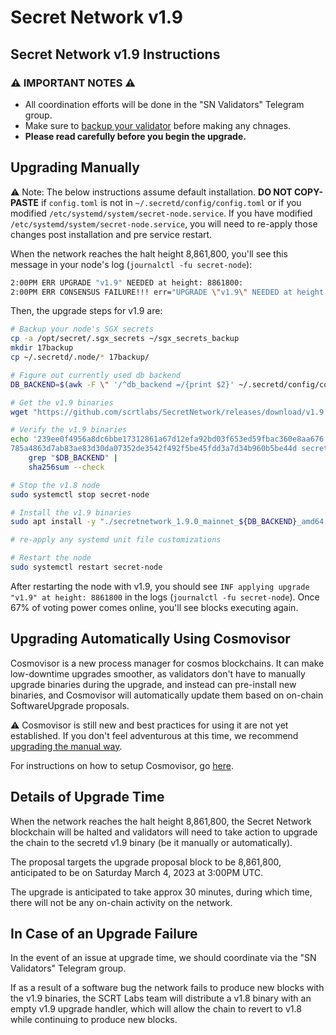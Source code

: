 # Secret Network v1.9

## Secret Network v1.9 Instructions <a href="#secret-network-v1-9-upgrade-instructions" id="secret-network-v1-9-upgrade-instructions"></a>

### ⚠️ IMPORTANT NOTES ⚠️ <a href="#important-notes" id="important-notes"></a>

- All coordination efforts will be done in the "SN Validators" Telegram group.
- Make sure to [backup your validator](../node-runners/best-practices/validator-backup.md) before making any chnages.
- **Please read carefully before you begin the upgrade.**

## Upgrading Manually <a href="#upgrading-manually" id="upgrading-manually"></a>

:warning: Note: The below instructions assume default installation. **DO NOT COPY-PASTE** if `config.toml` is not in `~/.secretd/config/config.toml` or if you modified `/etc/systemd/system/secret-node.service`. If you have modified `/etc/systemd/system/secret-node.service`, you will need to re-apply those changes post installation and pre service restart.

When the network reaches the halt height 8,861,800, you'll see this message in your node's log (`journalctl -fu secret-node`):

```bash
2:00PM ERR UPGRADE "v1.9" NEEDED at height: 8861800:
2:00PM ERR CONSENSUS FAILURE!!! err="UPGRADE \"v1.9\" NEEDED at height: 8861800
```

Then, the upgrade steps for v1.9 are:

```bash
# Backup your node's SGX secrets
cp -a /opt/secret/.sgx_secrets ~/sgx_secrets_backup
mkdir 17backup
cp ~/.secretd/.node/* 17backup/

# Figure out currently used db backend
DB_BACKEND=$(awk -F \" '/^db_backend =/{print $2}' ~/.secretd/config/config.toml)

# Get the v1.9 binaries
wget "https://github.com/scrtlabs/SecretNetwork/releases/download/v1.9.0/secretnetwork_1.9.0_mainnet_${DB_BACKEND}_amd64.deb"

# Verify the v1.9 binaries
echo '239ee0f4956a8dc6bbe17312861a67d12efa92bd03f653ed59fbac360e8aa676 secretnetwork_1.9.0_mainnet_goleveldb_amd64.deb
785a4863d7ab83ae83d30da07352de3542f492f5be45fdd3a7d34b960b5be44d secretnetwork_1.9.0_mainnet_rocksdb_amd64.deb' |
    grep "$DB_BACKEND" |
    sha256sum --check

# Stop the v1.8 node
sudo systemctl stop secret-node

# Install the v1.9 binaries
sudo apt install -y "./secretnetwork_1.9.0_mainnet_${DB_BACKEND}_amd64.deb"

# re-apply any systemd unit file customizations

# Restart the node
sudo systemctl restart secret-node
```

After restarting the node with v1.9, you should see `INF applying upgrade "v1.9" at height: 8861800` in the logs (`journalctl -fu secret-node`). Once 67% of voting power comes online, you'll see blocks executing again.

## Upgrading Automatically Using Cosmovisor <a href="#upgrading-automatically-using-cosmovisor" id="upgrading-automatically-using-cosmovisor"></a>

Cosmovisor is a new process manager for cosmos blockchains. It can make low-downtime upgrades smoother, as validators don't have to manually upgrade binaries during the upgrade, and instead can pre-install new binaries, and Cosmovisor will automatically update them based on on-chain SoftwareUpgrade proposals.

⚠️ Cosmovisor is still new and best practices for using it are not yet established. If you don't feel adventurous at this time, we recommend [upgrading the manual way](#upgrading-manually).

For instructions on how to setup Cosmovisor, go [here](cosmovisor.md).

## Details of Upgrade Time <a href="#details-of-upgrade-time" id="details-of-upgrade-time"></a>

When the network reaches the halt height 8,861,800, the Secret Network blockchain will be halted and validators will need to take action to upgrade the chain to the secretd v1.9 binary (be it manually or automatically).

The proposal targets the upgrade proposal block to be 8,861,800, anticipated to be on Saturday March 4, 2023 at 3:00PM UTC.

The upgrade is anticipated to take approx 30 minutes, during which time, there will not be any on-chain activity on the network.

## In Case of an Upgrade Failure <a href="#in-case-of-an-upgrade-failure" id="in-case-of-an-upgrade-failure"></a>

In the event of an issue at upgrade time, we should coordinate via the "SN Validators" Telegram group.

If as a result of a software bug the network fails to produce new blocks with the v1.9 binaries, the SCRT Labs team will distribute a v1.8 binary with an empty v1.9 upgrade handler, which will allow the chain to revert to v1.8 while continuing to produce new blocks.
